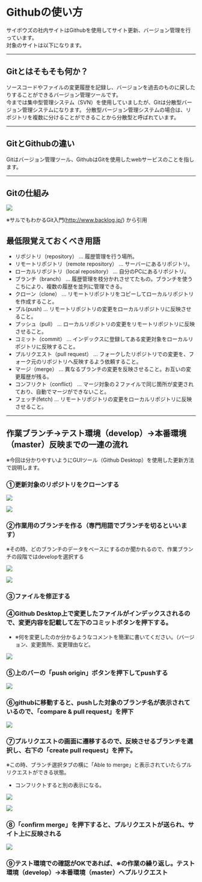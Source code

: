 
# Githubの使い方

サイボウズの社内サイトはGithubを使用してサイト更新、バージョン管理を行っています。  
対象のサイトは以下になります。

---

## Gitとはそもそも何か？
ソースコードやファイルの変更履歴を記録し、バージョンを過去のものに戻したりすることができるバージョン管理ツールです。  
今までは集中型管理システム（SVN）を使用していましたが、Gitは分散型バージョン管理システムになります。
分散型バージョン管理システムの場合は、リポジトリを複数に分けることができることから分散型と呼ばれています。

---

## GitとGithubの違い
Gitはバージョン管理ツール、GithubはGitを使用したwebサービスのことを指します。

---

## Gitの仕組み
![](img/capture_intro1_2_2.png)

※サルでもわかるGit入門(http://www.backlog.jp/) から引用

## 最低限覚えておくべき用語

- リポジトリ（repository） … 履歴管理を行う場所。
- リモートリポジトリ（remote repository） … サーバーにあるリポジトリ。
- ローカルリポジトリ（local repository） … 自分のPCにあるリポジトリ。
- ブランチ（branch） … 履歴管理を枝分かれさせてたもの。ブランチを使うこちにより、複数の履歴を並列に管理できる。
- クローン（clone） … リモートリポジトリをコピーしてローカルリポジトリを作成すること。
- プル(push) … リモートリポジトリの変更をローカルリポジトリに反映させること。
- プッシュ（pull） … ローカルリポジトリの変更をリモートリポジトリに反映させること。
- コミット（commit） … インデックスに登録してある変更対象をローカルリポジトリに反映すること。
- プルリクエスト（pull request） … フォークしたリポジトリでの変更を、フォーク元のリポジトリへ反映するよう依頼すること。
- マージ（merge） … 異なるブランチの変更を反映させること。お互いの変更履歴が残る。
- コンフリクト（conflict） … マージ対象の２ファイルで同じ箇所が変更されており、自動でマージができないこと。
- フェッチ(fetch) … リモートリポジトリの変更をローカルリポジトリに反映させること。

---

## 作業ブランチ→テスト環境（develop）→本番環境（master）反映までの一連の流れ

※今回は分かりやすいようにGUIツール（Github Desktop）を使用した更新方法で説明します。

### ①更新対象のリポジトリをクローンする

![](img/github_clone_01.png)

![](img/github_clone_02.png)


### ②作業用のブランチを作る（専門用語でブランチを切るといいます）
※その時、どのブランチのデータをベースにするのか聞かれるので、作業ブランチの段階ではdevelopを選択する

![](img/github_branch_01.png)

![](img/github_branch_02.png)


### ③ファイルを修正する


### ④Github Desktop上で変更したファイルがインデックスされるので、変更内容を記載して左下のコミットボタンを押下する。
- ※何を変更したのか分かるようなコメントを簡潔に書いてください。（バージョン、変更箇所、変更理由など。

![](img/github_commit_01.png)


### ⑤上のバーの「push origin」ボタンを押下してpushする

![](img/github_push_01.png)


### ⑥githubに移動すると、pushした対象のブランチ名が表示されているので、「compare & pull request」を押下

![](img/github_push_02.png)


### ⑦プルリクエストの画面に遷移するので、反映させるブランチを選択し、右下の「create  pull request」を押下。
※この時、ブランチ選択タブの横に「Able to merge」と表示されていたらプルリクエストができる状態。
- コンフリクトすると別の表示になる。

![](img/github_push_03.png)

![](img/github_push_04.png)


### ⑧「confirm merge」を押下すると、プルリクエストが送られ、サイト上に反映される

![](img/github_push_05.png)


### ⑨テスト環境での確認がOKであれば、※の作業の繰り返し。テスト環境（develop）→本番環境（master）へプルリクエスト